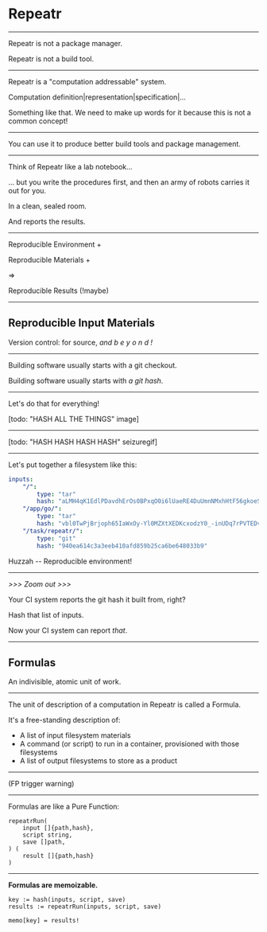 Repeatr
=======

---

Repeatr is not a package manager.

Repeatr is not a build tool.

---

Repeatr is a "computation addressable" system.

Computation definition|representation|specification|...

Something like that.  We need to make up words for it because this is not a common concept!

---

You can use it to produce better build tools and package management.

---

Think of Repeatr like a lab notebook...

... but you write the procedures first, and then
an army of robots carries it out for you.

In a clean, sealed room.

And reports the results.

---

Reproducible Environment +

Reproducible Materials +

=>

Reproducible Results (!maybe)

---

## Reproducible Input Materials

Version control: for source, *and b e y o n d !*

---

Building software usually starts with a git checkout.

Building software usually starts with *a git hash*.

---

Let's do that for everything!

[todo: "HASH ALL THE THINGS" image]

---

[todo: "HASH HASH HASH HASH" seizuregif]

---

Let's put together a filesystem like this:

```yaml
inputs:
    "/":
        type: "tar"
        hash: "aLMH4qK1EdlPDavdhErOs0BPxqO0i6lUaeRE4DuUmnNMxhHtF56gkoeSulvwWNqT"
    "/app/go/":
        type: "tar"
        hash: "vbl0TwPjBrjoph65IaWxOy-Yl0MZXtXEDKcxodzY0_-inUDq7rPVTEDvqugYpJAH"
    "/task/repeatr/":
        type: "git"
        hash: "940ea614c3a3eeb410afd859b25ca6be648033b9"
```

Huzzah -- Reproducible environment!

---

*>>> Zoom out >>>*

Your CI system reports the git hash it built from, right?

Hash that list of inputs.

Now your CI system can report *that*.

---

## Formulas

An indivisible, atomic unit of work.

---

The unit of description of a computation in Repeatr is called a Formula.

It's a free-standing description of:

- A list of input filesystem materials
- A command (or script) to run in a container, provisioned with those filesystems
- A list of output filesystems to store as a product

---

(FP trigger warning)

---

Formulas are like a Pure Function:

```golang
repeatrRun(
	input []{path,hash},
	script string,
	save []path,
) (
	result []{path,hash}
)
```

---

**Formulas are memoizable.**

```
key := hash(inputs, script, save)
results := repeatrRun(inputs, script, save)

memo[key] = results!
```
